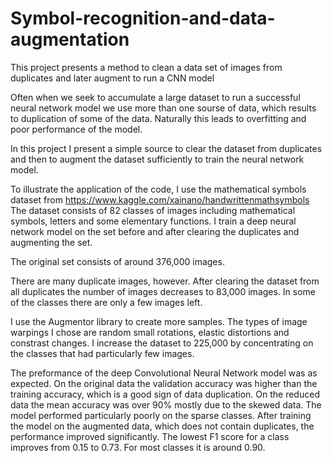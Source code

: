 # Symbol-recognition-and-data-augmentation
This project presents a method to clean a data set of images from duplicates and later augment to run a CNN model

Often when we seek to accumulate a large dataset to run a successful neural network model we use more than one sourse of data, which results to duplication of some of the data.
Naturally this leads to overfitting and poor performance of the model.

In this project I present a simple source to clear the dataset from duplicates and then to augment the dataset sufficiently to train the neural network model.

To illustrate the application of the code, I use the mathematical symbols dataset from https://www.kaggle.com/xainano/handwrittenmathsymbols
The dataset consists of 82 classes of images including mathematical symbols, letters and some elementary functions. I train a deep neural network model on the set before and after 
clearing the duplicates and augmenting the set.

The original set consists of around 376,000 images.

There are many duplicate images, however. After clearing the dataset from all duplicates the number of images decreases to 83,000 images. In some of the classes there are only
a few images left.

I use the Augmentor library to create more samples. The types of image warpings I chose are random small rotations, elastic distortions and constrast changes.
I increase the dataset to 225,000 by concentrating on the classes that had particularly few images.

The preformance of the deep Convolutional Neural Network model was as expected. On the original data the validation accuracy was higher than the training accuracy, which is a good
sign of data duplication. On the reduced data the mean accuracy was over 90% mostly due to the skewed data. The model performed particularly poorly on the sparse classes.
After training the model on the augmented data, which does not contain duplicates, the performance improved significantly. The lowest F1 score for a class improves from 0.15 to 0.73.
For most classes it is around 0.90.  



